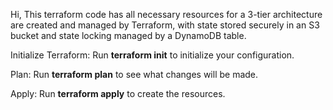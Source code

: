 Hi,
This terraform code has all necessary resources for a 3-tier architecture are created and managed by Terraform, with state stored securely in an S3 bucket and state locking managed by a DynamoDB table.


Initialize Terraform: Run **terraform init** to initialize your configuration.

Plan: Run **terraform plan** to see what changes will be made.

Apply: Run **terraform apply** to create the resources.
